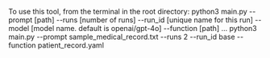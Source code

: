 To use this tool, from the terminal in the root directory:
    python3 main.py --prompt [path] --runs [number of runs] --run_id [unique name for this run] --model [model name. default is openai/gpt-4o] --function [path]
    ...
    python3 main.py --prompt sample_medical_record.txt --runs 2 --run_id base --function patient_record.yaml
